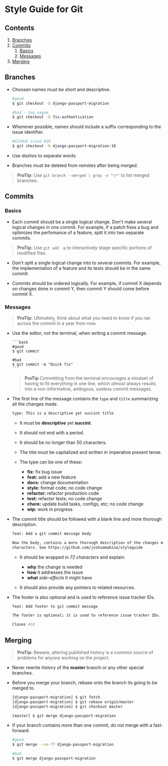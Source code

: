 # Style Guide for Git

## Contents

1. [Branches](#branches)
2. [Commits](#commits)
   1. [Basics](#commits-basics)
   2. [Messages](#commits-messages)
3. [Merging](#merging)

<div id="branches"></div>

## Branches

- Choosen names must be short and descriptive.

  ```bash
  #good
  $ git checkout -b django-passport-migration

  #bad - too vague
  $ git checkout -b fix-authentication
  ```

- Whenever possible, names should include a suffix corresponding to the issue identifier.

  ```bash
  #GitHub issue #10
  $ git checkout -b django-passport-migration-10
  ```

- Use _dashes_ to separate words.

- Branches must be deleted from remotes after being merged.

> **ProTip:** Use `git branch --merged | grep -v "\*"` to list merged branches.

<div id="commits"></div>

## Commits

<div id="commits-basics"></div>

### Basics

- Each commit should be a single logical change. Don't make several logical changes in one commit. For example, if a patch fixes a bug and optimizes the perfomance of a feature, split it into two separate commits.

> **ProTip:** Use `git add -p` to interactively stage specific portions of modified files.

- Don't split a single logical change into to several commits. For example, the implementation of a feature and its tests should be in the same commit.

- Commits should be ordered logically. For example, if commit X depends on changes done in commit Y, then commit Y should come before commit X.

<div id="commits-messages"></div>

### Messages

> **ProTip:** Ultimately, think about what you need to know if you ran across the commit in a year from now.

- Use the editor, not the terminal, when writing a commit message.

      ```bash
      #good
      $ git commit

      #bad
      $ git commit -m "Quick fix"
      ```

  > **ProTip** Committing from the terminal encourages a mindset of having to fit everything in one line,
  > which _almost_ always results into a non-informative, ambigous, useless commit messages.

- The first line of the message contains the `type` and `title` summarizing all the changes made.

  ```bash
  type: This is a descriptive yet succint title
  ```

  - It must be **descriptive** yet **succint**.

  - It should not end with a period.

  - It should be no longer than 50 characters.

  - The title must be capitalized and written in imperative present tense.

  - The type can be one of these:

    - **fix:** fix bug issue
    - **feat:** add a new feature
    - **docs:** change documentation
    - **style:** format code; no code change
    - **refactor:** refactor production code
    - **test:** refactor tests; no code change
    - **chore:** update build tasks, configs, etc; no code change
    - **wip:** work in progress

- The commit title should be followed with a blank line and more thorough description.

  ```bash
  feat: Add a git commit message body

  Now the body, contains a more thorough description of the changes made wrapped in 72
  characters. See https://github.com/joshuamabina/styleguide
  ```

  - It should be wrapped in _72 characters_ and explain:

    - **why** the change is needed
    - **how** it addresses the issue
    - **what** _side-effects_ it might have

  - It should also provide any pointers to related resources.

- The footer is also optional and is used to reference issue tracker IDs.

  ```bash
  feat: Add footer to git commit message

  The footer is optional; it is used to reference issue tracker IDs.

  Closes #10
  ```

<div id="merging"></div>

## Merging

> **ProTip:** Beware, altering published history is a common source of problems for anyone working on the project.

- Never rewrite history of the **master** branch or any other special branches.

- Before you merge your branch, rebase onto the branch its going to be merged to.

  ```bash
  [django-passport-migration] $ git fetch
  [django-passport-migration] $ git rebase origin/master
  [django-passport-migration] $ git checkout master

  [master] $ git merge django-passport-migration
  ```

- If your branch contains more than one commit, do not merge with a fast-forward.

  ```bash
  #good
  $ git merge --no-ff django-passport-migration

  #bad
  $ git merge django-passport-migration
  ```
